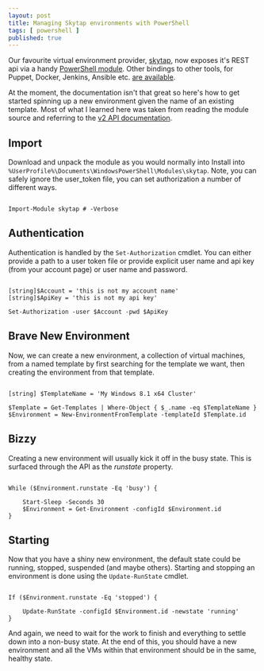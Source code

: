 ```yaml
---
layout: post
title: Managing Skytap environments with PowerShell
tags: [ powershell ]
published: true
---
```


Our favourite virtual environment provider, <a href="http://skytap.com">skytap</a>, now 
exposes it's REST api via a handy 
<a href="https://github.com/skytap/Powershell_Module_for_Skytap">PowerShell module</a>. Other 
bindings to other tools, for Puppet, Docker, Jenkins, Ansible etc. 
<a href="http://help.skytap.com/developer-tools.html">are available</a>.

At the moment, the documentation isn't that great so here's how to get started spinning up 
a new environment given the name of an existing template. Most of what I learned here was taken 
from reading the module source and referring to the 
<a href="http://help.skytap.com/API_v2_Documentation.html">v2 API documentation</a>.

## Import

Download and unpack the module as you would normally into Install into 
<code>%UserProfile%\Documents\WindowsPowerShell\Modules\skytap</code>. Note, you can safely ignore 
the user_token file, you can set authorization a number of different ways.

~~~

Import-Module skytap # -Verbose

~~~

## Authentication

Authentication is handled by the <code>Set-Authorization</code> cmdlet. You can either provide a path 
to a user token file or provide explicit user name and api key (from your account page) or 
user name and password.

~~~

[string]$Account = 'this is not my account name'
[string]$ApiKey = 'this is not my api key'

Set-Authorization -user $Account -pwd $ApiKey

~~~

## Brave New Environment

Now, we can create a new environment, a collection of virtual machines, from a named template
by first searching for the template we want, then creating the environment from that template.

~~~

[string] $TemplateName = 'My Windows 8.1 x64 Cluster'

$Template = Get-Templates | Where-Object { $_.name -eq $TemplateName }
$Environment = New-EnvironmentFromTemplate -templateId $Template.id

~~~

## Bizzy

Creating a new environment will usually kick it off in the busy state. This is surfaced 
through the API as the *runstate* property.

~~~

While ($Environment.runstate -Eq 'busy') {

    Start-Sleep -Seconds 30
    $Environment = Get-Environment -configId $Environment.id
}

~~~

## Starting 

Now that you have a shiny new environment, the default state could be running, stopped, suspended
 (and maybe others). Starting and stopping an environment is done using the <code>Update-RunState</code>
 cmdlet. 

~~~

If ($Environment.runstate -Eq 'stopped') {

    Update-RunState -configId $Environment.id -newstate 'running'
}

~~~

And again, we need to wait for the work to finish and everything to settle down into a non-busy 
state. At the end of this, you should have a new environment and all the VMs within that 
environment should be in the same, healthy state.

